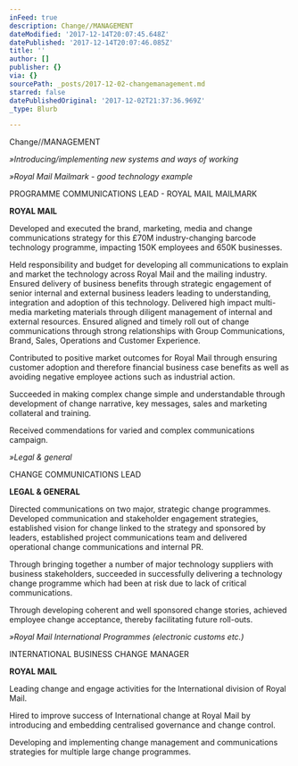 ```yaml
---
inFeed: true
description: Change//MANAGEMENT
dateModified: '2017-12-14T20:07:45.648Z'
datePublished: '2017-12-14T20:07:46.085Z'
title: ''
author: []
publisher: {}
via: {}
sourcePath: _posts/2017-12-02-changemanagement.md
starred: false
datePublishedOriginal: '2017-12-02T21:37:36.969Z'
_type: Blurb

---
```

Change//MANAGEMENT

_»Introducing/implementing new systems and ways of working_

_»Royal Mail Mailmark - good technology example_

PROGRAMME COMMUNICATIONS LEAD - ROYAL MAIL MAILMARK

**ROYAL MAIL**

Developed and executed the brand, marketing, media and change communications strategy for this £70M industry-changing barcode technology programme, impacting 150K employees and 650K businesses.

Held responsibility and budget for developing all communications to explain and market the technology across Royal Mail and the mailing industry. Ensured delivery of business benefits through strategic engagement of senior internal and external business leaders leading to understanding, integration and adoption of this technology. Delivered high impact multi-media marketing materials through diligent management of internal and external resources. Ensured aligned and timely roll out of change communications through strong relationships with Group Communications, Brand, Sales, Operations and Customer Experience.

Contributed to positive market outcomes for Royal Mail through ensuring customer adoption and therefore financial business case benefits as well as avoiding negative employee actions such as industrial action.

Succeeded in making complex change simple and understandable through development of change narrative, key messages, sales and marketing collateral and training.

Received commendations for varied and complex communications campaign.

_»Legal & general_

CHANGE COMMUNICATIONS LEAD

**LEGAL & GENERAL**

Directed communications on two major, strategic change programmes. Developed communication and stakeholder engagement strategies, established vision for change linked to the strategy and sponsored by leaders, established project communications team and delivered operational change communications and internal PR.

Through bringing together a number of major technology suppliers with business stakeholders, succeeded in successfully delivering a technology change programme which had been at risk due to lack of critical communications.

Through developing coherent and well sponsored change stories, achieved employee change acceptance, thereby facilitating future roll-outs.

_»Royal Mail International Programmes (electronic customs etc.)_

INTERNATIONAL BUSINESS CHANGE MANAGER

**ROYAL MAIL**

Leading change and engage activities for the International division of Royal Mail.

Hired to improve success of International change at Royal Mail by introducing and embedding centralised governance and change control.

Developing and implementing change management and communications strategies for multiple large change programmes.